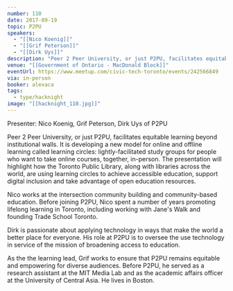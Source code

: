 ```yaml
---
number: 110
date: 2017-09-19
topic: P2PU
speakers:
  - "[[Nico Koenig]]"
  - "[[Grif Peterson]]"
  - "[[Dirk Uys]]"
description: "Peer 2 Peer University, or just P2PU, facilitates equitable learning beyond institutional walls. It is developing a new model for online and offline learning called learning circles: lightly-facilitated study groups for people who want to take online courses, together, in-person. The presentation will highlight how the Toronto Public Library, along with libraries across the world, are using learning circles to achieve accessible education, support digital inclusion and take advantage of open education resources."
venue: "[[Government of Ontario - MacDonald Block]]"
eventUrl: https://www.meetup.com/civic-tech-toronto/events/242566849
via: in-person
booker: alexaca
tags:
  - type/hacknight
image: "[[hacknight_110.jpg]]"
---
```


Presenter: Nico Koenig, Grif Peterson, Dirk Uys of P2PU

Peer 2 Peer University, or just P2PU, facilitates equitable learning beyond institutional walls. It is developing a new model for online and offline learning called learning circles: lightly-facilitated study groups for people who want to take online courses, together, in-person. The presentation will highlight how the Toronto Public Library, along with libraries across the world, are using learning circles to achieve accessible education, support digital inclusion and take advantage of open education resources.

Nico works at the intersection community building and community-based education. Before joining P2PU, Nico spent a number of years promoting lifelong learning in Toronto, including working with Jane's Walk and founding Trade School Toronto.

Dirk is passionate about applying technology in ways that make the world a better place for everyone. His role at P2PU is to oversee the use technology in service of the mission of broadening access to education.

As the the learning lead, Grif works to ensure that P2PU remains equitable and empowering for diverse audiences. Before P2PU, he served as a research assistant at the MIT Media Lab and as the academic affairs officer at the University of Central Asia. He lives in Boston.

